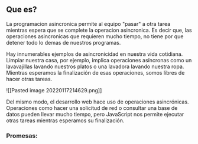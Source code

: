 ## Que es?
La programacion asincronica permite al equipo "pasar" a otra tarea mientras espera que se complete la operacion asincronica. 
Es decir que, las operaciones asincronicas que requieren mucho tiempo, no tiene por que detener todo lo demas de nuestros programas.

Hay innumerables ejemplos de asincronicidad en nuestra vida cotidiana. Limpiar nuestra casa, por ejemplo, implica operaciones asíncronas como un lavavajillas lavando nuestros platos o una lavadora lavando nuestra ropa. Mientras esperamos la finalización de esas operaciones, somos libres de hacer otras tareas.

![[Pasted image 20220117214629.png]]

Del mismo modo, el desarrollo web hace uso de operaciones asincrónicas. Operaciones como hacer una solicitud de red o consultar una base de datos pueden llevar mucho tiempo, pero JavaScript nos permite ejecutar otras tareas mientras esperamos su finalización.


### Promesas:
